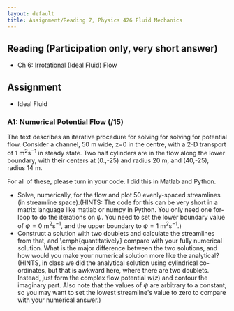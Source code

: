 ```yaml
---
layout: default
title: Assignment/Reading 7, Physics 426 Fluid Mechanics
---
```



## Reading (Participation only, very short answer)

  - Ch 6: Irrotational (Ideal Fluid) Flow


## Assignment

  - Ideal Fluid

### A1: Numerical Potential Flow (/15)

The text describes an iterative procedure for solving for solving for
potential flow.  Consider a channel, 50 m wide, z=0 in the centre,
with a 2-D transport of $1\ \mathrm{m^2s^{-1}}$ in steady state.  Two
half cylinders are in the flow along the lower boundary, with their centers at (0.,-25) and radius 20 m, and (40,-25), radius 14 m.  

For all of these, please turn in your code.  I did this in Matlab and Python.

  - Solve, numerically, for the flow and plot 50 evenly-spaced streamlines (in streamline space).(HINTS: The code for this can be very short in a matrix language like matlab or numpy in Python.  You only need one for-loop to do the iterations on $\psi$. You need to set the lower boundary value of $\psi=0 \ \mathrm{m^2s^{-1}}$, and the upper boundary to $\psi=1\ \mathrm{m^2s^{-1}}$.)
  - Construct a solution with two doublets and calculate
    the streamlines from that, and \emph{quantitatively} compare with your fully numerical solution.  What is the major difference between the two solutions, and how would you  make your numerical solution more like the analytical? (HINTS, in class we did the analytical solution using cylindrical co-ordinates, but that is awkward here, where there are two doublets.  Instead, just form the complex flow potential $w(z)$ and contour the imaginary part.  Also note that the  values of $\psi$ are arbitrary to a constant, so you may want to set the lowest streamline's value to zero to compare with your numerical answer.)
